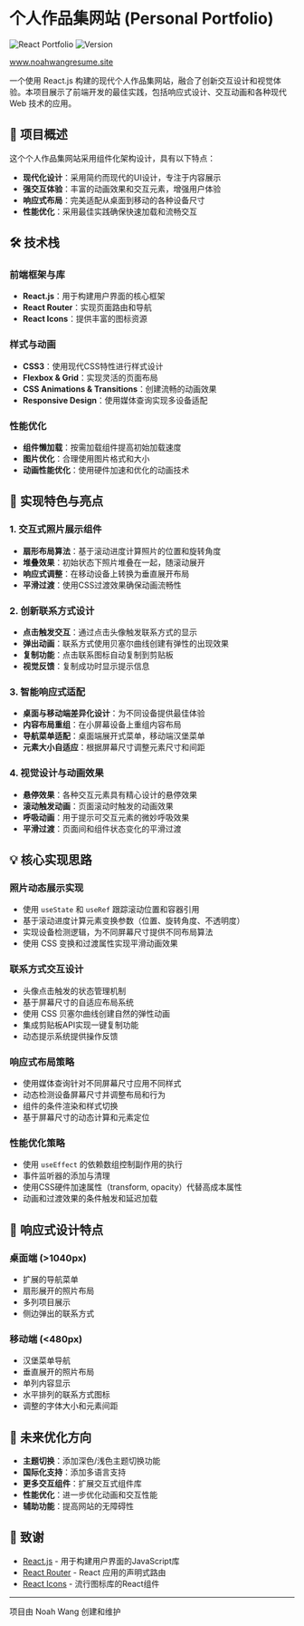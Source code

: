 # 个人作品集网站 (Personal Portfolio)

![React Portfolio](https://img.shields.io/badge/React-Portfolio-blue)
![Version](https://img.shields.io/badge/version-1.0.0-green)

www.noahwangresume.site

一个使用 React.js 构建的现代个人作品集网站，融合了创新交互设计和视觉体验。本项目展示了前端开发的最佳实践，包括响应式设计、交互动画和各种现代 Web 技术的应用。

## 🌟 项目概述

这个个人作品集网站采用组件化架构设计，具有以下特点：

- **现代化设计**：采用简约而现代的UI设计，专注于内容展示
- **强交互体验**：丰富的动画效果和交互元素，增强用户体验
- **响应式布局**：完美适配从桌面到移动的各种设备尺寸
- **性能优化**：采用最佳实践确保快速加载和流畅交互

## 🛠️ 技术栈

### 前端框架与库
- **React.js**：用于构建用户界面的核心框架
- **React Router**：实现页面路由和导航
- **React Icons**：提供丰富的图标资源

### 样式与动画
- **CSS3**：使用现代CSS特性进行样式设计
- **Flexbox & Grid**：实现灵活的页面布局
- **CSS Animations & Transitions**：创建流畅的动画效果
- **Responsive Design**：使用媒体查询实现多设备适配

### 性能优化
- **组件懒加载**：按需加载组件提高初始加载速度
- **图片优化**：合理使用图片格式和大小
- **动画性能优化**：使用硬件加速和优化的动画技术

## 📌 实现特色与亮点

### 1. 交互式照片展示组件
- **扇形布局算法**：基于滚动进度计算照片的位置和旋转角度
- **堆叠效果**：初始状态下照片堆叠在一起，随滚动展开
- **响应式调整**：在移动设备上转换为垂直展开布局
- **平滑过渡**：使用CSS过渡效果确保动画流畅性

### 2. 创新联系方式设计
- **点击触发交互**：通过点击头像触发联系方式的显示
- **弹出动画**：联系方式使用贝塞尔曲线创建有弹性的出现效果
- **复制功能**：点击联系图标自动复制到剪贴板
- **视觉反馈**：复制成功时显示提示信息

### 3. 智能响应式适配
- **桌面与移动端差异化设计**：为不同设备提供最佳体验
- **内容布局重组**：在小屏幕设备上重组内容布局
- **导航菜单适配**：桌面端展开式菜单，移动端汉堡菜单
- **元素大小自适应**：根据屏幕尺寸调整元素尺寸和间距

### 4. 视觉设计与动画效果
- **悬停效果**：各种交互元素具有精心设计的悬停效果
- **滚动触发动画**：页面滚动时触发的动画效果
- **呼吸动画**：用于提示可交互元素的微妙呼吸效果
- **平滑过渡**：页面间和组件状态变化的平滑过渡

## 💡 核心实现思路

### 照片动态展示实现
- 使用 `useState` 和 `useRef` 跟踪滚动位置和容器引用
- 基于滚动进度计算元素变换参数（位置、旋转角度、不透明度）
- 实现设备检测逻辑，为不同屏幕尺寸提供不同布局算法
- 使用 CSS 变换和过渡属性实现平滑动画效果

### 联系方式交互设计
- 头像点击触发的状态管理机制
- 基于屏幕尺寸的自适应布局系统
- 使用 CSS 贝塞尔曲线创建自然的弹性动画
- 集成剪贴板API实现一键复制功能
- 动态提示系统提供操作反馈

### 响应式布局策略
- 使用媒体查询针对不同屏幕尺寸应用不同样式
- 动态检测设备屏幕尺寸并调整布局和行为
- 组件的条件渲染和样式切换
- 基于屏幕尺寸的动态计算和元素定位

### 性能优化策略
- 使用 `useEffect` 的依赖数组控制副作用的执行
- 事件监听器的添加与清理
- 使用CSS硬件加速属性（transform, opacity）代替高成本属性
- 动画和过渡效果的条件触发和延迟加载

## 📱 响应式设计特点

### 桌面端 (>1040px)
- 扩展的导航菜单
- 扇形展开的照片布局
- 多列项目展示
- 侧边弹出的联系方式

### 移动端 (<480px)
- 汉堡菜单导航
- 垂直展开的照片布局
- 单列内容显示
- 水平排列的联系方式图标
- 调整的字体大小和元素间距

## 🎯 未来优化方向

- **主题切换**：添加深色/浅色主题切换功能
- **国际化支持**：添加多语言支持
- **更多交互组件**：扩展交互式组件库
- **性能优化**：进一步优化动画和交互性能
- **辅助功能**：提高网站的无障碍性

## 🙏 致谢

- [React.js](https://reactjs.org/) - 用于构建用户界面的JavaScript库
- [React Router](https://reactrouter.com/) - React 应用的声明式路由
- [React Icons](https://react-icons.github.io/react-icons/) - 流行图标库的React组件

---

项目由 Noah Wang 创建和维护
